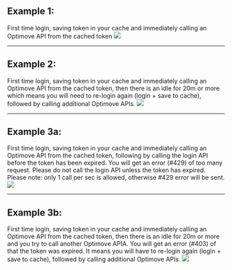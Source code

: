 ## Example 1: 
First time login, saving token in your cache and immediately calling an Optimove API from the cached token
![](https://github.com/optimoveproductintegration/Optimove-APIs/blob/master/Login-API/API%20Auth%20E1.jpg?raw=true)

----------
## Example 2: 
First time login, saving token in your cache and immediately calling an Optimove API from the cached token, then there is an idle for 20m or more which means you will need to re-login again (login + save to cache), followed by calling additional Optimove APIs.
![](https://github.com/optimoveproductintegration/Optimove-APIs/blob/master/Login-API/API%20Auth%20E2.jpg?raw=true)

----------
## Example 3a: 
First time login, saving token in your cache and immediately calling an Optimove API from the cached token, following by calling the login API before the token has been expired. You will get an error (#429) of too many request. Please do not call the login API unless the token has expired.
Please note: only 1 call per sec is allowed, otherwise #429 error will be sent.
![](https://github.com/optimoveproductintegration/Optimove-APIs/blob/master/Login-API/API%20Auth%20E3a.jpg?raw=true)

----------
## Example 3b: 
First time login, saving token in your cache and immediately calling an Optimove API from the cached token, then there is an idle for 20m or more and you try to call another Optimove APIA. You will get an error (#403) of that the token was expired. It means you will have to re-login again (login + save to cache), followed by calling additional Optimove APIs.
![](https://github.com/optimoveproductintegration/Optimove-APIs/blob/master/Login-API/API%20Auth%20E3b.jpg?raw=true)
